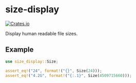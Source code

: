# size-display

[![Crates.io](https://img.shields.io/crates/v/size-display?style=flat-square)](https://crates.io/crates/size-display)

Display human readable file sizes.

## Example

```rust
use size_display::Size;

assert_eq!("24", format!("{}", Size(24)));
assert_eq!("4.2G", format!("{:.1}", Size(4509715660)));
```

